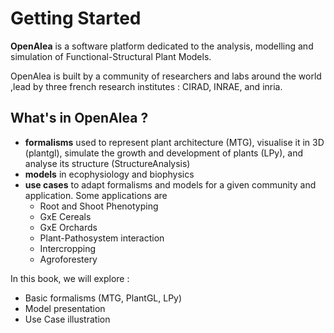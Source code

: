 # Getting Started

**OpenAlea** is a software platform dedicated to the analysis, modelling and simulation of Functional-Structural Plant Models.

OpenAlea is built by a community of researchers and labs around the world ,lead by three french research institutes : CIRAD, INRAE, and inria.

## What's in OpenAlea ?
* **formalisms** used to represent plant architecture (MTG), visualise it in 3D (plantgl), simulate the growth and development of plants (LPy), and analyse its structure (StructureAnalysis)
* **models** in ecophysiology and biophysics
* **use cases** to adapt formalisms and models for a given community and application. Some applications are 
    - Root and Shoot Phenotyping
    - GxE Cereals
    - GxE Orchards
    - Plant-Pathosystem interaction 
    - Intercropping
    - Agroforestery

In this book, we will explore :
* Basic formalisms (MTG, PlantGL, LPy)
* Model presentation
* Use Case illustration